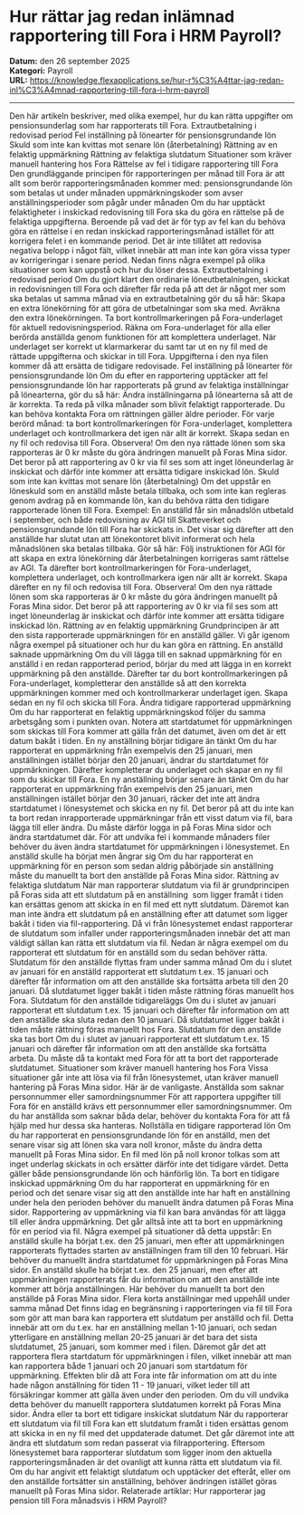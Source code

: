 # Hur rättar jag redan inlämnad rapportering till Fora i HRM Payroll?

**Datum:** den 26 september 2025  
**Kategori:** Payroll  
**URL:** https://knowledge.flexapplications.se/hur-r%C3%A4ttar-jag-redan-inl%C3%A4mnad-rapportering-till-fora-i-hrm-payroll

---

Den här artikeln beskriver, med olika exempel, hur du kan rätta uppgifter om pensionsunderlag som har rapporterats till Fora.
Extrautbetalning i redovisad period
Fel inställning på lönearter för pensionsgrundande lön
Skuld som inte kan kvittas mot senare lön (återbetalning)
Rättning av en felaktig uppmärkning
Rättning av felaktiga slutdatum
Situationer som kräver manuell hantering hos Fora
Rättelse av fel i tidigare rapportering till Fora
Den grundläggande principen för rapporteringen per månad till Fora är att allt som berör rapporteringsmånaden kommer med:
pensionsgrundande lön som betalas ut under månaden
uppmärkningskoder som avser anställningsperioder som pågår under månaden
Om du har upptäckt felaktigheter i inskickad redovisning till Fora ska du göra en rättelse på de felaktiga uppgifterna. Beroende på vad det är för typ av fel kan du behöva göra en rättelse i en redan inskickad rapporteringsmånad istället för att korrigera felet i en kommande period. Det är inte tillåtet att redovisa negativa belopp i något fält, vilket innebär att man inte kan göra vissa typer av korrigeringar i senare period.
Nedan finns några exempel på olika situationer som kan uppstå och hur du löser dessa.
Extrautbetalning i redovisad period
Om du gjort klart den ordinarie löneutbetalningen, skickat in redovisningen till Fora och därefter får reda på att det är något mer som ska betalas ut samma månad via en extrautbetalning gör du så här:
Skapa en extra lönekörning för att göra de utbetalningar som ska med.
Avräkna den extra lönekörningen.
Ta bort kontrollmarkeringen på Fora-underlaget för aktuell redovisningsperiod.
Räkna om Fora-underlaget för alla eller berörda anställda genom funktionen för att komplettera underlaget.
När underlaget ser korrekt ut klarmarkerar du samt tar ut en ny fil med de rättade uppgifterna och skickar in till Fora. Uppgifterna i den nya filen kommer då att ersätta de tidigare redovisade.
Fel inställning på lönearter för pensionsgrundande lön
Om du efter en rapportering upptäcker att fel pensionsgrundande lön har rapporterats på grund av felaktiga inställningar på lönearterna, gör du så här:
Ändra inställningarna på lönearterna så att de är korrekta.
Ta reda på vilka månader som blivit felaktigt rapporterade. Du kan behöva kontakta Fora om rättningen gäller äldre perioder.
För varje berörd månad: ta bort
kontrollmarkeringen
för Fora-underlaget,
komplettera
underlaget och
kontrollmarkera
det igen när allt är korrekt. Skapa sedan en ny fil och redovisa till Fora.
Observera!
Om den nya rättade lönen som ska rapporteras är 0 kr måste du göra ändringen manuellt på Foras Mina sidor. Det beror på att rapportering av 0 kr via fil ses som att inget löneunderlag är inskickat och därför inte kommer att ersätta tidigare inskickad lön.
Skuld som inte kan kvittas mot senare lön (återbetalning)
Om det uppstår en löneskuld som en anställd måste betala tillbaka, och som inte kan regleras genom avdrag på en kommande lön, kan du behöva rätta den tidigare rapporterade lönen till Fora.
Exempel:
En anställd får sin månadslön utbetald i september, och både redovisning av AGI till Skatteverket och pensionsgrundande lön till Fora har skickats in. Det visar sig därefter att den anställde har slutat utan att lönekontoret blivit informerat och hela månadslönen ska betalas tillbaka.
Gör så här:
Följ instruktionen för AGI för att skapa en extra lönekörning där återbetalningen korrigeras samt rättelse av AGI.
Ta därefter bort kontrollmarkeringen för Fora-underlaget, komplettera underlaget, och kontrollmarkera igen när allt är korrekt. Skapa därefter en ny fil och redovisa till Fora.
Observera!
Om den nya rättade lönen som ska rapporteras är 0 kr måste du göra ändringen manuellt på Foras Mina sidor. Det beror på att rapportering av 0 kr via fil ses som att inget löneunderlag är inskickat och därför inte kommer att ersätta tidigare inskickad lön.
Rättning av en felaktig uppmärkning
Grundprincipen är att den sista rapporterade uppmärkningen för en anställd gäller. Vi går igenom några exempel på situationer och hur du kan göra en rättning.
En anställd saknade uppmärkning
Om du vill lägga till en saknad uppmärkning för en anställd i en redan rapporterad period, börjar du med att lägga in en korrekt uppmärkning på den anställde. Därefter tar du bort
kontrollmarkeringen
på Fora-underlaget,
kompletterar
den anställde så att den korrekta uppmärkningen kommer med och
kontrollmarkerar
underlaget igen. Skapa sedan en ny fil och skicka till Fora.
Ändra tidigare rapporterad uppmärkning
Om du har rapporterat en felaktig uppmärkningskod följer du samma arbetsgång som i punkten ovan. Notera att startdatumet för uppmärkningen som skickas till Fora kommer att gälla från det datumet, även om det är ett datum bakåt i tiden.
En ny anställning börjar tidigare än tänkt
Om du har rapporterat en uppmärkning från exempelvis den 25 januari, men anställningen istället börjar den 20 januari, ändrar du startdatumet för uppmärkningen. Därefter kompletterar du underlaget och skapar en ny fil som du skickar till Fora.
En ny anställning börjar senare än tänkt
Om du har rapporterat en uppmärkning från exempelvis den 25 januari, men anställningen istället börjar den 30 januari, räcker det inte att ändra startdatumet i lönesystemet och skicka en ny fil. Det beror på att du inte kan ta bort redan inrapporterade uppmärkningar från ett visst datum via fil, bara lägga till eller ändra. Du måste därför logga in på Foras Mina sidor och ändra startdatumet där. För att undvika fel i kommande månaders filer behöver du även ändra startdatumet för uppmärkningen i lönesystemet.
En anställd skulle ha börjat men ångrar sig
Om du har rapporterat en uppmärkning för en person som sedan aldrig påbörjade sin anställning måste du manuellt ta bort den anställde på Foras Mina sidor.
Rättning av felaktiga slutdatum
När man rapporterar slutdatum via fil är grundprincipen på Foras sida att ett slutdatum på en anställning  som ligger framåt i tiden kan ersättas genom att skicka in en fil med ett nytt slutdatum. Däremot kan man inte ändra ett slutdatum på en anställning efter att datumet som ligger bakåt i tiden via fil-rapportering. Då vi från lönesystemet endast rapporterar de slutdatum som infaller under
rapporteringsmånaden innebär det att man väldigt sällan kan rätta ett slutdatum via fil.
Nedan är några exempel om du rapporterat ett slutdatum för en anställd som du sedan behöver rätta.
Slutdatum för den anställde flyttas fram under samma månad
Om du i slutet av januari för en anställd rapporterat ett slutdatum t.ex. 15 januari och därefter får information om att den anställde ska fortsätta arbeta till den 20 januari. Då slutdatumet ligger bakåt i tiden måste rättning föras manuellt hos Fora.
Slutdatum för den anställde tidigareläggs
Om du i slutet av januari rapporterat ett slutdatum t.ex. 15 januari och därefter får information om att den anställde ska sluta redan den 10 januari. Då slutdatumet ligger bakåt i tiden måste rättning föras manuellt hos Fora.
Slutdatum för den anställde ska tas bort
Om du i slutet av januari rapporterat ett slutdatum t.ex. 15 januari och därefter får information om att den anställde ska fortsätta arbeta. Du måste då ta kontakt med Fora för att ta bort det rapporterade slutdatumet.
Situationer som kräver manuell hantering hos Fora
Vissa situationer går inte att lösa via fil från lönesystemet, utan kräver manuell hantering på Foras Mina sidor. Här är de vanligaste.
Anställda som saknar personnummer eller samordningsnummer
För att rapportera uppgifter till Fora för en anställd krävs ett personnummer eller samordningsnummer. Om du har anställda som saknar båda delar, behöver du kontakta Fora för att få hjälp med hur dessa ska hanteras.
Nollställa en tidigare rapporterad lön
Om du har rapporterat en pensionsgrundande lön för en anställd, men det senare visar sig att lönen ska vara noll kronor, måste du ändra detta manuellt på Foras Mina sidor. En fil med lön på noll kronor tolkas som att inget underlag skickats in och ersätter därför inte det tidigare värdet. Detta gäller både pensionsgrundande lön och hänförlig lön.
Ta bort en tidigare inskickad uppmärkning
Om du har rapporterat en uppmärkning för en period och det senare visar sig att den anställde inte har haft en anställning under hela den perioden behöver du manuellt ändra datumen på Foras Mina sidor. Rapportering av uppmärkning via fil kan bara användas för att lägga till eller ändra uppmärkning. Det går alltså inte att ta bort en uppmärkning för en period via fil.
Några exempel på situationer då detta uppstår:
En anställd skulle ha börjat t.ex. den 25 januari, men efter att uppmärkningen rapporterats flyttades starten av anställningen fram till den 10 februari. Här behöver du manuellt ändra startdatumet för uppmärkningen på Foras Mina sidor.
En anställd skulle ha börjat t.ex. den 25 januari, men efter att uppmärkningen rapporterats får du information om att den anställde inte kommer att börja anställningen. Här behöver du manuellt ta bort den anställde på Foras Mina sidor.
Flera korta anställningar med uppehåll under samma månad
Det finns idag en begränsning i rapporteringen via fil till Fora som gör att man bara kan rapportera ett slutdatum per anställd och fil. Detta innebär att om du t.ex. har en anställning mellan 1-10 januari, och sedan ytterligare en anställning mellan 20-25 januari är det bara det sista slutdatumet, 25 januari, som kommer med i filen.
Däremot går det att rapportera flera startdatum för uppmärkningen i filen, vilket innebär att man kan rapportera både 1 januari och 20 januari som startdatum för uppmärkning. Effekten blir då att Fora inte får information om att du inte hade någon anställning för tiden 11 - 19 januari, vilket leder till att försäkringar kommer att gälla även under den perioden. Om du vill undvika detta behöver du manuellt rapportera slutdatumen korrekt på Foras Mina sidor.
Ändra eller ta bort ett tidigare inskickat slutdatum
När du rapporterar ett slutdatum via fil till Fora kan ett slutdatum framåt i tiden ersättas genom att skicka in en ny fil med det uppdaterade datumet. Det går däremot inte att ändra ett slutdatum som redan passerat via filrapportering. Eftersom lönesystemet bara rapporterar slutdatum som ligger inom den aktuella rapporteringsmånaden är det ovanligt att kunna rätta ett slutdatum via fil.
Om du har angivit ett felaktigt slutdatum och upptäcker det efteråt, eller om den anställde fortsätter sin anställning, behöver ändringen istället göras manuellt på Foras Mina sidor.
Relaterade artiklar:
Hur rapporterar jag pension till Fora månadsvis i HRM Payroll?
